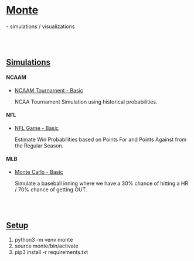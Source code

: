 # <b><u>Monte</b></u>

<p>
  - simulations / visualizations
</p>

<br />
<br />

## <b><u>Simulations</u></b>

#### <b>NCAAM</b>

- [NCAAM Tournament - Basic](https://github.com/dpasse/monte/blob/main/workspace/ncaa/sim-tourny.ipynb)<br/><p>NCAA Tournament Simulation using historical probabilities.</p>

#### <b>NFL</b>

- [NFL Game - Basic](https://github.com/dpasse/monte/blob/main/workspace/nfl/sim-game-basic.ipynb)<br/><p>Estimate Win Probabilities based on Points For and Points Against from the Regular Season.</p>

#### <b>MLB</b>

- [Monte Carlo - Basic](https://github.com/dpasse/monte/blob/main/workspace/mlb/monte-carlo-basic.ipynb)<br/><p>Simulate a baseball inning where we have a 30% chance of hitting a HR / 70% chance of getting OUT.</p>

<br />
<br />

## <b><u>Setup</u></b>

1.  python3 -m venv monte
2.  source monte/bin/activate
3.  pip3 install -r requirements.txt
